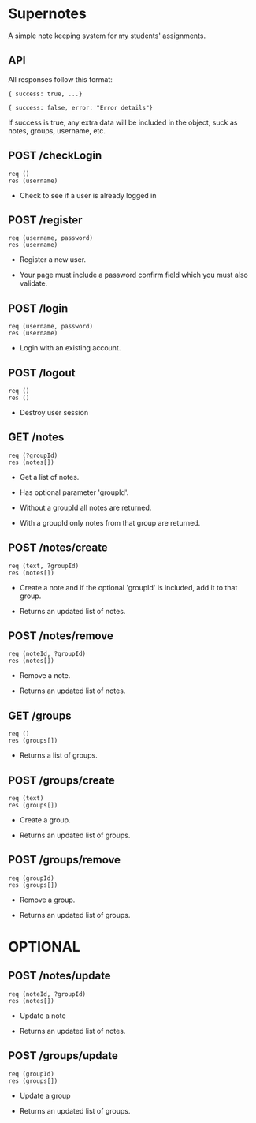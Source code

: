 # Supernotes

A simple note keeping system for my students' assignments.

## API

All responses follow this format:

```
{ success: true, ...}
```
```
{ success: false, error: "Error details"}
```

If success is true, any extra data will be included in the object, suck as notes, groups, username, etc.


## POST  /checkLogin
```
req ()
res (username)
```
* Check to see if a user is already logged in

## POST  /register   
```
req (username, password)
res (username)
```
* Register a new user. 

* Your page must include a password confirm field which you must also validate.

## POST  /login
```
req (username, password)
res (username)
```
* Login with an existing account.

## POST  /logout     
```
req ()
res ()
```
* Destroy user session

## GET   /notes
```
req (?groupId)
res (notes[])
```
* Get a list of notes. 

* Has optional parameter 'groupId'.

* Without a groupId all notes are returned.

* With a groupId only notes from that group are returned.

## POST  /notes/create
```
req (text, ?groupId)  
res (notes[])
```
* Create a note and if the optional 'groupId' is included, add it to that group.

* Returns an updated list of notes.

## POST  /notes/remove
```
req (noteId, ?groupId)
res (notes[])
```
* Remove a note.

* Returns an updated list of notes.

## GET  /groups
```
req ()
res (groups[])
```
* Returns a list of groups.

## POST  /groups/create
```
req (text)
res (groups[])
```
* Create a group.

* Returns an updated list of groups.

## POST  /groups/remove
```
req (groupId)
res (groups[])
```
* Remove a group.

* Returns an updated list of groups.


# OPTIONAL

## POST  /notes/update
```
req (noteId, ?groupId)
res (notes[])
```
* Update a note

* Returns an updated list of notes.


## POST  /groups/update
```
req (groupId)
res (groups[])
```
* Update a group

* Returns an updated list of groups.